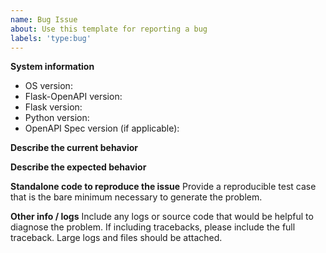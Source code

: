 ```yaml
---
name: Bug Issue
about: Use this template for reporting a bug
labels: 'type:bug'
---
```


**System information**
- OS version:
- Flask-OpenAPI version:
- Flask version:
- Python version:
- OpenAPI Spec version (if applicable):


**Describe the current behavior**

**Describe the expected behavior**

**Standalone code to reproduce the issue**
Provide a reproducible test case that is the bare minimum necessary to generate the problem.

**Other info / logs** Include any logs or source code that would be helpful to
diagnose the problem. If including tracebacks, please include the full
traceback. Large logs and files should be attached.